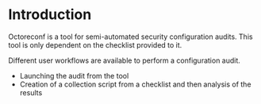 # Introduction

Octoreconf is a tool for semi-automated security configuration audits. This tool is only dependent on the checklist provided to it.

Different user workflows are available to perform a configuration audit.

- Launching the audit from the tool
- Creation of a collection script from a checklist and then analysis of the results
